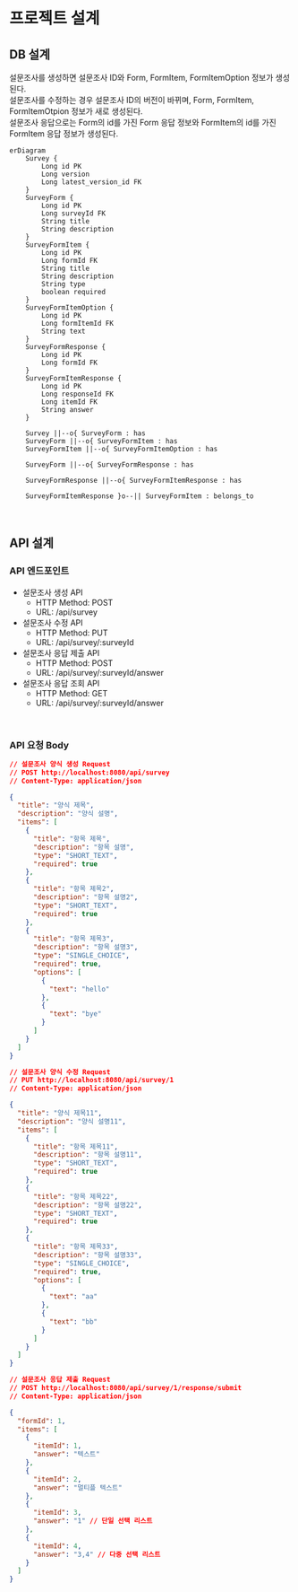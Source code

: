 # 프로젝트 설계

## DB 설계

설문조사를 생성하면 설문조사 ID와 Form, FormItem, FormItemOption 정보가 생성된다.  
설문조사를 수정하는 경우 설문조사 ID의 버전이 바뀌며, Form, FormItem, FormItemOtpion 정보가 새로 생성된다.  
설문조사 응답으로는 Form의 id를 가진 Form 응답 정보와 FormItem의 id를 가진 FormItem 응답 정보가 생성된다.  

```mermaid
erDiagram
    Survey {
        Long id PK
        Long version
        Long latest_version_id FK
    }
    SurveyForm {
        Long id PK
        Long surveyId FK
        String title
        String description
    }
    SurveyFormItem {
        Long id PK
        Long formId FK
        String title
        String description
        String type
        boolean required
    }
    SurveyFormItemOption {
        Long id PK
        Long formItemId FK
        String text
    }
    SurveyFormResponse {
        Long id PK
        Long formId FK
    }
    SurveyFormItemResponse {
        Long id PK
        Long responseId FK
        Long itemId FK
        String answer
    }

    Survey ||--o{ SurveyForm : has
    SurveyForm ||--o{ SurveyFormItem : has
    SurveyFormItem ||--o{ SurveyFormItemOption : has

    SurveyForm ||--o{ SurveyFormResponse : has

    SurveyFormResponse ||--o{ SurveyFormItemResponse : has

    SurveyFormItemResponse }o--|| SurveyFormItem : belongs_to
```
<br/>

## API 설계

### API 엔드포인트

 - 설문조사 생성 API
    - HTTP Method: POST
    - URL: /api/survey
 - 설문조사 수정 API
    - HTTP Method: PUT
    - URL: /api/survey/:surveyId
 - 설문조사 응답 제출 API
    - HTTP Method: POST
    - URL: /api/survey/:surveyId/answer
 - 설문조사 응답 조회 API
    - HTTP Method: GET
    - URL: /api/survey/:surveyId/answer

<br/>

### API 요청 Body

```json
// 설문조사 양식 생성 Request
// POST http://localhost:8080/api/survey
// Content-Type: application/json

{
  "title": "양식 제목",
  "description": "양식 설명",
  "items": [
    {
      "title": "항목 제목",
      "description": "항목 설명",
      "type": "SHORT_TEXT",
      "required": true
    },
    {
      "title": "항목 제목2",
      "description": "항목 설명2",
      "type": "SHORT_TEXT",
      "required": true
    },
    {
      "title": "항목 제목3",
      "description": "항목 설명3",
      "type": "SINGLE_CHOICE",
      "required": true,
      "options": [
        {
          "text": "hello"
        },
        {
          "text": "bye"
        }
      ]
    }
  ]
}

// 설문조사 양식 수정 Request
// PUT http://localhost:8080/api/survey/1
// Content-Type: application/json

{
  "title": "양식 제목11",
  "description": "양식 설명11",
  "items": [
    {
      "title": "항목 제목11",
      "description": "항목 설명11",
      "type": "SHORT_TEXT",
      "required": true
    },
    {
      "title": "항목 제목22",
      "description": "항목 설명22",
      "type": "SHORT_TEXT",
      "required": true
    },
    {
      "title": "항목 제목33",
      "description": "항목 설명33",
      "type": "SINGLE_CHOICE",
      "required": true,
      "options": [
        {
          "text": "aa"
        },
        {
          "text": "bb"
        }
      ]
    }
  ]
}

// 설문조사 응답 제출 Request
// POST http://localhost:8080/api/survey/1/response/submit
// Content-Type: application/json

{
  "formId": 1,
  "items": [
    {
      "itemId": 1,
      "answer": "텍스트"
    },
    {
      "itemId": 2,
      "answer": "멀티플 텍스트"
    },
    {
      "itemId": 3,
      "answer": "1" // 단일 선택 리스트
    },
    {
      "itemId": 4,
      "answer": "3,4" // 다중 선택 리스트
    }
  ]
}

```
